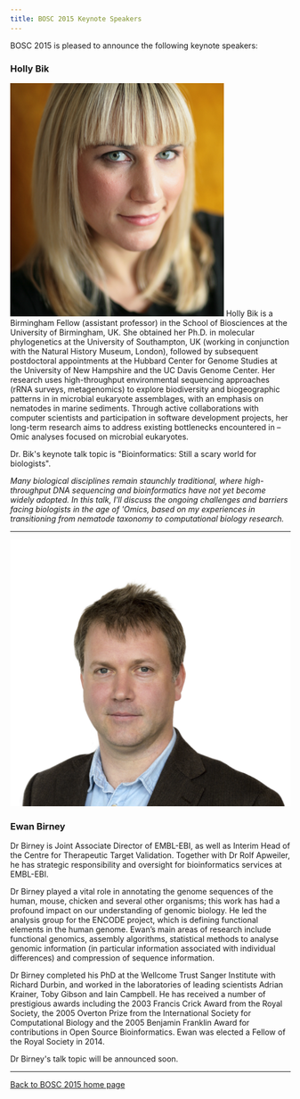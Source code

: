 ```yaml
---
title: BOSC 2015 Keynote Speakers
---
```


BOSC 2015 is pleased to announce the following keynote speakers:

### Holly Bik

![Holly Bik](HollyBik.png "fig:Holly Bik") Holly Bik is a Birmingham
Fellow (assistant professor) in the School of Biosciences at the
University of Birmingham, UK. She obtained her Ph.D. in molecular
phylogenetics at the University of Southampton, UK (working in
conjunction with the Natural History Museum, London), followed by
subsequent postdoctoral appointments at the Hubbard Center for Genome
Studies at the University of New Hampshire and the UC Davis Genome
Center. Her research uses high-throughput environmental sequencing
approaches (rRNA surveys, metagenomics) to explore biodiversity and
biogeographic patterns in in microbial eukaryote assemblages, with an
emphasis on nematodes in marine sediments. Through active collaborations
with computer scientists and participation in software development
projects, her long-term research aims to address existing bottlenecks
encountered in –Omic analyses focused on microbial eukaryotes.

Dr. Bik's keynote talk topic is "Bioinformatics: Still a scary world for
biologists".

*Many biological disciplines remain staunchly traditional, where
high-throughput DNA sequencing and bioinformatics have not yet become
widely adopted. In this talk, I'll discuss the ongoing challenges and
barriers facing biologists in the age of 'Omics, based on my experiences
in transitioning from nematode taxonomy to computational biology
research.*

------------------------------------------------------------------------

![Ewan Birney](EwanBirney.png "Ewan Birney")

### Ewan Birney

Dr Birney is Joint Associate Director of EMBL-EBI, as well as Interim
Head of the Centre for Therapeutic Target Validation. Together with Dr
Rolf Apweiler, he has strategic responsibility and oversight for
bioinformatics services at EMBL-EBI.

Dr Birney played a vital role in annotating the genome sequences of the
human, mouse, chicken and several other organisms; this work has had a
profound impact on our understanding of genomic biology. He led the
analysis group for the ENCODE project, which is defining functional
elements in the human genome. Ewan’s main areas of research include
functional genomics, assembly algorithms, statistical methods to analyse
genomic information (in particular information associated with
individual differences) and compression of sequence information.

Dr Birney completed his PhD at the Wellcome Trust Sanger Institute with
Richard Durbin, and worked in the laboratories of leading scientists
Adrian Krainer, Toby Gibson and Iain Campbell. He has received a number
of prestigious awards including the 2003 Francis Crick Award from the
Royal Society, the 2005 Overton Prize from the International Society for
Computational Biology and the 2005 Benjamin Franklin Award for
contributions in Open Source Bioinformatics. Ewan was elected a Fellow
of the Royal Society in 2014.

Dr Birney's talk topic will be announced soon.

------------------------------------------------------------------------

[Back to BOSC 2015 home page](BOSC_2015 "wikilink")
